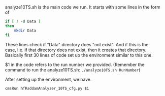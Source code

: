 analyze10TS.sh is the main code we run. It starts with some lines in the form of 

```bash
if [ ! -d Data ]
then
	mkdir Data
fi
```

These lines check if "Data" directory does "not exist". And if this is the case, i.e. if that directory does not exist, then it creates that directory. Basically first 30 lines of code set up the environment similar to this one.  

$1 in the code refers to the run number we provided. 
(Remember the command to run the analyze10TS.sh: ``./analyze10TS.sh RunNumber``)

After setting up the environment, we have:

``cmsRun hfRaddamAnalyzer_10TS_cfg.py $1``



